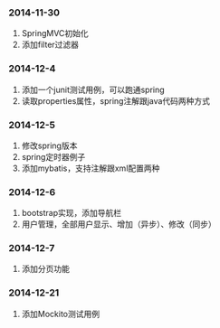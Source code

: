 ### 2014-11-30
1. SpringMVC初始化  
2. 添加filter过滤器  

### 2014-12-4
1. 添加一个junit测试用例，可以跑通spring  
2. 读取properties属性，spring注解跟java代码两种方式  

### 2014-12-5
1. 修改spring版本  
2. spring定时器例子  
3. 添加mybatis，支持注解跟xml配置两种

### 2014-12-6
1. bootstrap实现，添加导航栏
2. 用户管理，全部用户显示、增加（异步）、修改（同步） 

### 2014-12-7
1. 添加分页功能

### 2014-12-21
1. 添加Mockito测试用例
